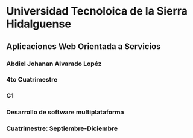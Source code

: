 # Universidad Tecnoloica de la Sierra Hidalguense

## Aplicaciones Web Orientada a Servicios

### Abdiel Johanan Alvarado Lopéz
### 4to Cuatrimestre
### G1
### Desarrollo de software multiplataforma
### Cuatrimestre: Septiembre-Diciembre

